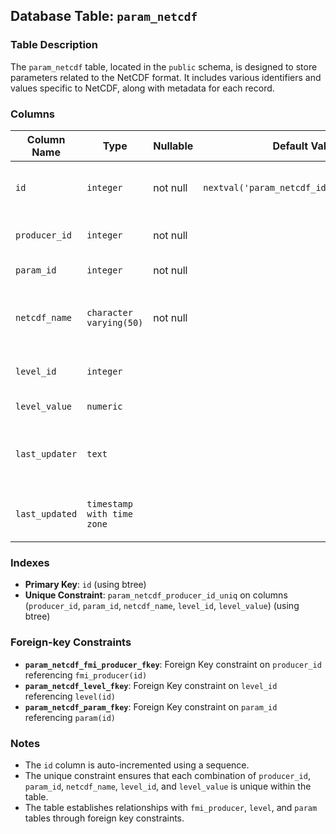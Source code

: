 ## Database Table: `param_netcdf`

### Table Description
The `param_netcdf` table, located in the `public` schema, is designed to store parameters related to the NetCDF format. It includes various identifiers and values specific to NetCDF, along with metadata for each record.

### Columns
| Column Name   | Type                            | Nullable | Default Value                               | Description                                       |
| ------------- | ------------------------------- | -------- | ------------------------------------------- | ------------------------------------------------- |
| `id`          | `integer`                       | not null | `nextval('param_netcdf_id_seq'::regclass)` | Unique identifier for each record.                |
| `producer_id` | `integer`                       | not null |                                             | Identifier for the producer.                      |
| `param_id`    | `integer`                       | not null |                                             | Parameter identifier.                             |
| `netcdf_name` | `character varying(50)`         | not null |                                             | Name of the parameter in NetCDF format.           |
| `level_id`    | `integer`                       |          |                                             | Identifier for the level.                         |
| `level_value` | `numeric`                       |          |                                             | Value for the level.                              |
| `last_updater`| `text`                          |          |                                             | Information about who last updated the record.    |
| `last_updated`| `timestamp with time zone`      |          |                                             | Timestamp of the last update to the record.       |

### Indexes
- **Primary Key**: `id` (using btree)
- **Unique Constraint**: `param_netcdf_producer_id_uniq` on columns (`producer_id`, `param_id`, `netcdf_name`, `level_id`, `level_value`) (using btree)

### Foreign-key Constraints
- **`param_netcdf_fmi_producer_fkey`**: Foreign Key constraint on `producer_id` referencing `fmi_producer(id)`
- **`param_netcdf_level_fkey`**: Foreign Key constraint on `level_id` referencing `level(id)`
- **`param_netcdf_param_fkey`**: Foreign Key constraint on `param_id` referencing `param(id)`

### Notes
- The `id` column is auto-incremented using a sequence.
- The unique constraint ensures that each combination of `producer_id`, `param_id`, `netcdf_name`, `level_id`, and `level_value` is unique within the table.
- The table establishes relationships with `fmi_producer`, `level`, and `param` tables through foreign key constraints.

